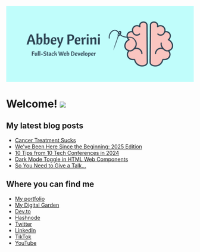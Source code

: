 ![Logo Banner](logobanner.png)

# Welcome! <img src="https://media.giphy.com/media/hvRJCLFzcasrR4ia7z/giphy.gif" width="25px">

## My latest blog posts 
<!-- MEDIUM-STORY-LIST:START -->
- [Cancer Treatment Sucks](https://dev.to/abbeyperini/cancer-treatment-sucks-3ccp)
- [We&#39;ve Been Here Since the Beginning: 2025 Edition](https://dev.to/abbeyperini/weve-been-here-since-the-beginning-2025-edition-90)
- [10 Tips from 10 Tech Conferences in 2024](https://dev.to/abbeyperini/10-tips-from-10-tech-conferences-in-2024-ik)
- [Dark Mode Toggle in HTML Web Components](https://dev.to/abbeyperini/dark-mode-toggle-using-html-web-components-h0g)
- [So You Need to Give a Talk...](https://dev.to/abbeyperini/so-you-need-to-give-a-talk-30b4)
<!-- MEDIUM-STORY-LIST:END -->

## Where you can find me
* [My portfolio](https://abbeyperini.dev)
* [My Digital Garden](https://abbeyperini.com)
* [Dev.to](https://dev.to/abbeyperini)
* [Hashnode](https://abbeyperini.hashnode.dev/)
* [Twitter](https://twitter.com/AbbeyPerini)
* [LinkedIn](https://www.linkedin.com/in/abigail-perini/)
* [TikTok](https://www.tiktok.com/@abbeyperinicodes)
* [YouTube](https://www.youtube.com/channel/UCJYky0mE6tqM9hMDsQAIrEg)
